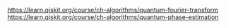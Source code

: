 https://learn.qiskit.org/course/ch-algorithms/quantum-fourier-transform
https://learn.qiskit.org/course/ch-algorithms/quantum-phase-estimation
